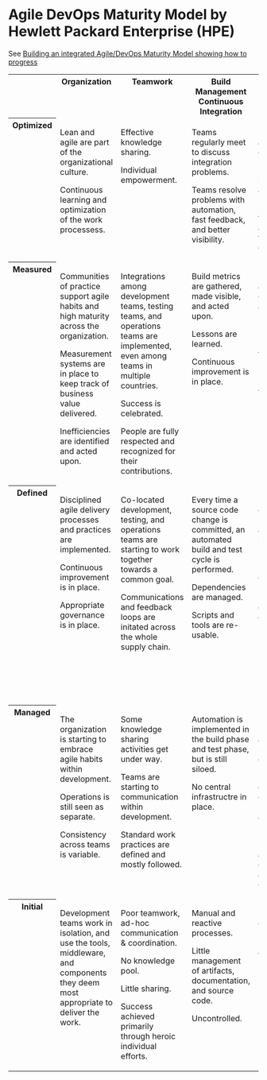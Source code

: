 # Agile DevOps Maturity Model by Hewlett Packard Enterprise (HPE)

See [Building an integrated Agile/DevOps Maturity Model showing how to progress](
https://community.hpe.com/t5/Cloud-Source/Building-an-integrated-Agile-DevOps-Maturity-Model-showing-how/ba-p/6796526)

<table>

<tr style="vertical-align:top;">
<th></th>
<th>Organization</th>
<th>Teamwork</th>
<th>Build Management Continuous Integration</th>
<th>Continuous Delivery and Deployment</th>
<th>Lifecycle Management & Compliance</th>
<th>Testing</th>
<th>Data & Integration Management</th>
</tr>

<tr style="vertical-align:top;">

<th>Optimized</th>

<td style="vertical-align:top;">
<p>Lean and agile are part of the organizational culture.</p>
<p>Continuous learning and optimization of the work processess.</p>
</td>

<td style="vertical-align:top;">
<p>Effective knowledge sharing.</p>
<p>Individual empowerment.</p>
</td>

<td style="vertical-align:top;">
<p>Teams regularly meet to discuss integration problems.</p>
<p>Teams resolve problems with automation, fast feedback, and better visibility.</p>
</td>

<td style="vertical-align:top;">
<p>Environments are managed effectively.</p>
<p>Provisioning is fully automated.</p>
<p>Standard topologies are available for common components.</p>
</td>

<td style="vertical-align:top;">
<p>Full portfolio and lifecycle management are in place, and integrate user requirements, development, testing, staging, and production.</p>
</td>

<td style="vertical-align:top;">
<p>Testing is fully automated.</p>
<p>Production rollbacks are rare.</p>
<p>Defects are found and fixed immediately.</p>
</td>

<td style="vertical-align:top;">
<p>Release-to-release feedback loop of database and ingration performance and deployment processes.</p>
</td>

</tr>

<tr style="vertical-align:top;">

<th>Measured</th>

<td style="vertical-align:top;">
<p>Communities of practice support agile habits and high maturity across the organization.</p>
<p>Measurement systems are in place to keep track of business value delivered.</p>
<p>Inefficiencies are identified and acted upon.</p>
</td>

<td style="vertical-align:top;">
<p>Integrations among development teams, testing teams, and operations teams are implemented, even among teams in multiple countries.</p>
<p>Success is celebrated.</p>
<p>People are fully respected and recognized for their contributions.</p>
</td>

<td style="vertical-align:top;">
<p>Build metrics are gathered, made visible, and acted upon.</p>
<p>Lessons are learned.</p>
<p>Continuous improvement is in place.</p>
</td>

<td style="vertical-align:top;">
<p>Deployments are orchestrated and managed.</p>
<p>Release processes are tested.</p>
<p>Rollback processes are tested.</p>
</td>

<td style="vertical-align:top;">
<p>Environmental health and application health are monitored and proactively managed.</p>
<p>Cycle times are monitored.</p>
</td>

<td style="vertical-align:top;">
<p>Quality metrics and trends are tracked.</p>
<p>Non-functional requirements are defined and measured.</p>
</td>

<td style="vertical-align:top;">
<p>Database upgrades and rollbacks are tested with every deployment.</p>
<p>Database performance is monitored and optimized.</p>
<p>Integration is performed by using message queues, enabling scale-up and scale-down.</p>
</td>

</tr>

<tr style="vertical-align:top;">

<th>Defined</th>

<td style="vertical-align:top;">
<p>Disciplined agile delivery processes and practices are implemented.</p>
<p>Continuous improvement is in place.</p>
<p>Appropriate governance is in place.</p>
</td>

<td style="vertical-align:top;">
<p>Co-located development, testing, and operations teams are starting to work together towards a common goal.</p>
<p>Communications and feedback loops are initated across the whole supply chain.</p>
</td>

<td style="vertical-align:top;">
<p>Every time a source code change is committed, an automated build and test cycle is performed.</p>
<p>Dependencies are managed.</p>
<p>Scripts and tools are re-usable.</p>
</td>

<td style="vertical-align:top;">
<p>Software is deployed using a fully-automated, self-service process.</p>
<p>Same deployment process is used for every environment.</p>
</td>

<td style="vertical-align:top;">
<p>Lean portforlio management.</p>
<p>Change management and approval processes are in place and enforced.</p>
</td>

<td style="vertical-align:top;">
<p>Automated unit tests.</p>
<p>Automated acceptance tests.</p>
<p>Testing is part of the devleopment process.</p>
<p>Feedback loops are in place.</p>
<p>Continuous improvement is measured and managed.</p>
</td>

<td style="vertical-align:top;">
<p>Databases and integrations are included in the deployment process.</p>
</td>

</tr>

<tr style="vertical-align:top;">

<th>Managed</th>

<td style="vertical-align:top;">
<p>The organization is starting to embrace agile habits within development.</p>
<p>Operations is still seen as separate.</p>
<p>Consistency across teams is variable.</p>
</td>

<td style="vertical-align:top;">
<p>Some knowledge sharing activities get under way.</p>
<p>Teams are starting to communication within development.</p>
<p>Standard work practices are defined and mostly followed.</p>
</td>

<td style="vertical-align:top;">
<p>Automation is implemented in the build phase and test phase, but is still siloed.</p>
<p>No central infrastructre in place.</p>
</td>

<td style="vertical-align:top;">
<p>Deployment is partially automated to some environments.</p>
<p>Some environments can be provisioned automatically.</p>
<p>Some middleware and database components are provided centrally.</p>
</td>

<td style="vertical-align:top;">
<p>Lifecycle management is painful and infrequent but releases are reliable.</p>
<p>There is limited traceability from requirement to release.</p>
<p>Quality is improving.</p>
</td>

<td style="vertical-align:top;">
<p>Test scripts and test data are generated as part of the development process.</p>
<p>Test scripst and test data are used for automating some tests.</p>
</td>

<td style="vertical-align:top;">
<p>Database changes are done through the use of automated scripts with versions associated to applications.</p>
<p>An Enterprise Application Integration bus is implemented to facilitate integration.</p>
</td>

</tr>

<tr style="vertical-align:top;">

<th style="vertical-align:top !important; display: block;">Initial</th>

<td style="vertical-align:top;">
<p>Development teams work in isolation, and use the tools, middleware, and components they deem most appropriate to deliver the work.</td>
</td>

<td style="vertical-align:top;">
<p>Poor teamwork, ad-hoc communication & coordination.</p>
<p>No knowledge pool.</p>
<p>Little sharing.</p>
<p>Success achieved primarily through heroic individual efforts.</p>
</td>

<td style="vertical-align:top;">
<p>Manual and reactive processes.</p>
<p>Little management of artifacts, documentation, and source code.</p>
<p>Uncontrolled.</p>
</td>

<td style="vertical-align:top;">
<p>Software is deployed manually, using environment-specific binaries.</p>
<p>Environment is provisioned manually.</p>
</td>

<td style="vertical-align:top;">
<p>Infrequent and unreliable releases.</p>
<p>Manual application lifecycle.</p>
<p>Software quality turns out to be variable.</p>
</td>

<td style="vertical-align:top;">
<p>Manual testing.</p>
<p>No test scripts.</p>
<p>Typically done after development.</p>
</td>

<td style="vertical-align:top;">
<p>Data migrations are performed manually.</p>
<p>Integration is ad-hoc and often point-to-point.</p>
</td>

</tr>

</table>
